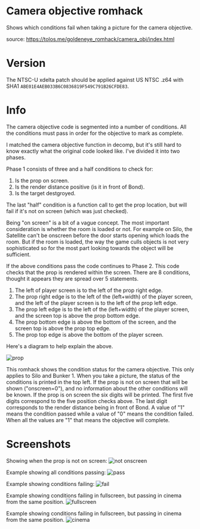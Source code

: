 # Camera objective romhack

Shows which conditions fail when taking a picture for the camera objective.

source: https://tolos.me/goldeneye_romhack/camera_obj/index.html

# Version

The NTSC-U xdelta patch should be applied against US NTSC .z64 with SHA1 `ABE01E4AEB033B6C0836819F549C791B26CFDE83`.

# Info

The camera objective code is segmented into a number of conditions. All the conditions must pass in order for the objective to mark as complete.

I matched the camera objective function in decomp, but it's still hard to know exactly what the original code looked like. I've divided it into two phases.

Phase 1 consists of three and a half conditions to check for:

1. Is the prop on screen.
2. Is the render distance positive (is it in front of Bond).
3. Is the target destgroyed.

The last "half" condition is a function call to get the prop location, but will fail if it's not on screen (which was just checked).

Being "on screen" is a bit of a vague concept. The most important consideration is whether the room is loaded or not. For example on Silo, the Satellite can't be onscreen before the door starts opening which loads the room. But if the room is loaded, the way the game culls objects is not very sophisticated so for the most part looking towards the object will be sufficient.

If the above conditions pass the code continues to Phase 2. This code checks that the prop is rendered within the screen. There are 8 conditions, thought it appears they are spread over 5 statements.

1. The left of player screen is to the left of the prop right edge.
2. The prop right edge is to the left of the (left+width) of the player screen, and the left of the player screen is to the left of the prop left edge.
3. The prop left edge is to the left of the (left+width) of the player screen, and the screen top is above the prop bottom edge.
4. The prop bottom edge is above the bottom of the screen, and the screen top is above the prop top edge.
5. The prop top edge is above the bottom of the player screen.

Here's a diagram to help explain the above.

![prop](prop_edge.jpg)

This romhack shows the condition status for the camera objective. This only applies to Silo and Bunker 1. When you take a picture, the status of the conditions is printed in the top left. If the prop is not on screen that will be shown ("onscreen=0"), and no information about the other conditions will be known. If the prop is on screen the six digits will be printed. The first five digits correspond to the five position checks above. The last digit corresponds to the render distance being in front of Bond. A value of "1" means the condition passed while a value of "0" means the condition failed. When all the values are "1" that means the objective will complete.

# Screenshots

Showing when the prop is not on screen:
![not onscreen](not_onscreen.jpg)

Example showing all conditions passing:
![pass](pass.jpg)

Example showing conditions failing:
![fail](fail.jpg)

Example showing conditions failing in fullscreen, but passing in cinema from the same position.
![fullscreen](fullscreen.jpg)

Example showing conditions failing in fullscreen, but passing in cinema from the same position.
![cinema](cinema.jpg)
